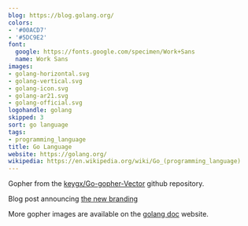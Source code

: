 ```yaml
---
blog: https://blog.golang.org/
colors:
- '#00ACD7'
- '#5DC9E2'
font:
  google: https://fonts.google.com/specimen/Work+Sans
  name: Work Sans
images:
- golang-horizontal.svg
- golang-vertical.svg
- golang-icon.svg
- golang-ar21.svg
- golang-official.svg
logohandle: golang
skipped: 3
sort: go language
tags:
- programming_language
title: Go Language
website: https://golang.org/
wikipedia: https://en.wikipedia.org/wiki/Go_(programming_language)
---
```


Gopher from the [keygx/Go-gopher-Vector](https://github.com/keygx/Go-gopher-Vector) github repository.

Blog post announcing [the new branding](https://blog.golang.org/go-brand)

More gopher images are available on the [golang doc](https://golang.org/doc/gopher/) website.
